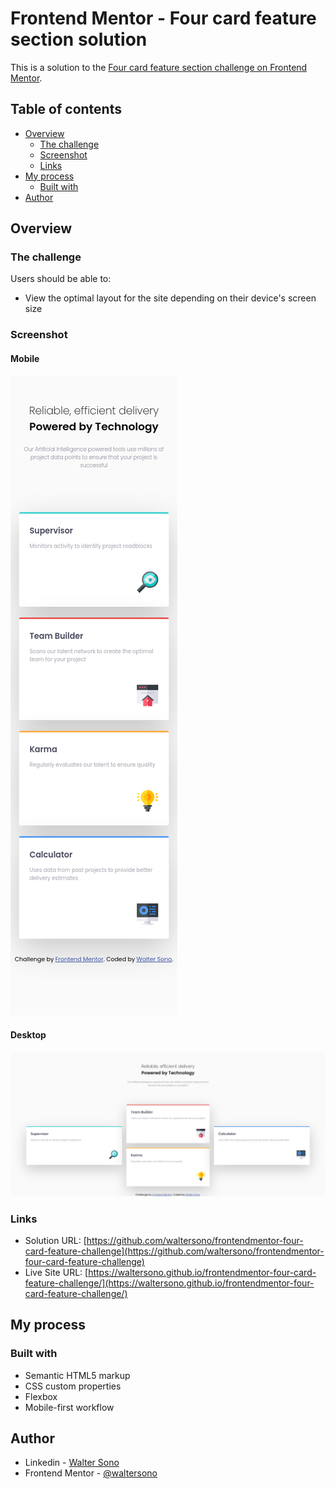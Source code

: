 # Frontend Mentor - Four card feature section solution

This is a solution to the [Four card feature section challenge on Frontend Mentor](https://www.frontendmentor.io/challenges/four-card-feature-section-weK1eFYK). 
## Table of contents

- [Overview](#overview)
  - [The challenge](#the-challenge)
  - [Screenshot](#screenshot)
  - [Links](#links)
- [My process](#my-process)
  - [Built with](#built-with)
- [Author](#author)


## Overview

### The challenge

Users should be able to:

- View the optimal layout for the site depending on their device's screen size

### Screenshot


#### Mobile
![Mobile](./screenshot-mobile.png)

#### Desktop
![Desktio](./screenshot-desktop.png)

### Links

- Solution URL: [https://github.com/waltersono/frontendmentor-four-card-feature-challenge](https://github.com/waltersono/frontendmentor-four-card-feature-challenge)
- Live Site URL: [https://waltersono.github.io/frontendmentor-four-card-feature-challenge/](https://waltersono.github.io/frontendmentor-four-card-feature-challenge/)

## My process

### Built with

- Semantic HTML5 markup
- CSS custom properties
- Flexbox
- Mobile-first workflow

## Author

- Linkedin - [Walter Sono](https://www.linkedin.com/in/waltersono)
- Frontend Mentor - [@waltersono](https://www.frontendmentor.io/profile/waltersono)
